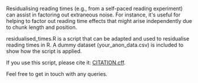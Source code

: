 Residualising reading times (e.g., from a self-paced reading experiment) can assist in factoring out extraneous noise. For instance, it's useful for helping to factor out reading time effects that might arise independently due to chunk length and position.

residualised_times.R is a script that can be adapted and used to residualise reading times in R. A dummy dataset (your_anon_data.csv) is included to show how the script is applied.

If you use this script, please cite it: [CITATION.cff](CITATION.cff).

Feel free to get in touch with any queries.
